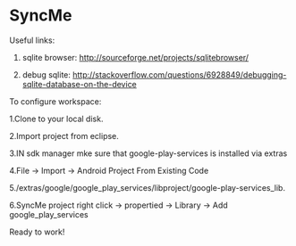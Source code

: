 SyncMe
======

Useful links:

1. sqlite browser: http://sourceforge.net/projects/sqlitebrowser/

2. debug sqlite: http://stackoverflow.com/questions/6928849/debugging-sqlite-database-on-the-device

To configure workspace:

1.Clone to your local disk.

2.Import project from eclipse.

3.IN sdk manager mke sure that google-play-services is installed via extras

4.File -> Import -> Android Project From Existing Code

5.<sdk-location>/extras/google/google_play_services/libproject/google-play-services_lib.

6.SyncMe project right click -> propertied -> Library -> Add google_play_services

Ready to work!
